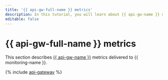 ```yaml
---
title: '{{ api-gw-full-name }} metrics'
description: In this tutorial, you will learn about {{ api-gw-name }} metrics.
editable: false
---
```


# {{ api-gw-full-name }} metrics

This section describes [{{ api-gw-name }}](../../api-gateway/) metrics delivered to {{ monitoring-name }}.

{% include [api-gateway](../../_includes/monitoring/metrics-ref/api-gateway.md) %}